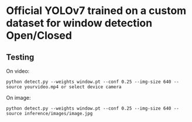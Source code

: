 # Official YOLOv7 trained on a custom dataset for window detection Open/Closed







## Testing




On video:
``` shell
python detect.py --weights window.pt --conf 0.25 --img-size 640 --source yourvideo.mp4 or select device camera 
```

On image:
``` shell
python detect.py --weights window.pt --conf 0.25 --img-size 640 --source inference/images/image.jpg
```

